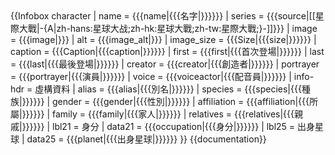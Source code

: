 <includeonly>
{{Infobox character
| name        = {{{name|{{{名字|}}}}}}
| series      = {{{source|[[星際大戰|-{A|zh-hans:星球大战;zh-hk:星球大戰;zh-tw:星際大戰;}-]]}}}
| image       = {{{image|}}}
| alt         = {{{image_alt|}}}
| image_size  = {{{Size|{{{size|}}}}}}
| caption     = {{{Caption|{{{caption|}}}}}}
| first       = {{{first|{{{首次登場|}}}}}}
| last        = {{{last|{{{最後登場|}}}}}}
| creator     = {{{creator|{{{創造者|}}}}}}
| portrayer   = {{{portrayer|{{{演員|}}}}}}
| voice       = {{{voiceactor|{{{配音員|}}}}}}
| info-hdr    = 虛構資料
| alias       = {{{alias|{{{別名|}}}}}}
| species     = {{{species|{{{種族|}}}}}}
| gender      = {{{gender|{{{性別|}}}}}}
| affiliation = {{{affiliation|{{{所屬|}}}}}}
| family      = {{{family|{{{家人|}}}}}}
| relatives   = {{{relatives|{{{親戚|}}}}}}
| lbl21       = 身分
| data21      = {{{occupation|{{{身分|}}}}}}
| lbl25       = 出身星球
| data25      = {{{planet|{{{出身星球|}}}}}}
}}</includeonly><noinclude>
{{documentation}}
</noinclude>